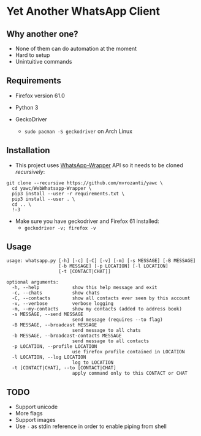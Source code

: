# Yet Another WhatsApp Client

## Why another one?

- None of them can do automation at the moment
- Hard to setup
- Unintuitive commands

## Requirements

- Firefox version 61.0

- Python 3

- GeckoDriver 
  - `sudo pacman -S geckodriver` on Arch Linux

## Installation

- This project uses [WhatsApp-Wrapper](https://github.com/mukulhase/WebWhatsapp-Wrapper) API so it needs to be cloned *recursively*:

```
git clone --recursive https://github.com/mvrozanti/yawc \
  cd yawc/WebWhatsapp-Wrapper \
  pip3 install --user -r requirements.txt \
  pip3 install --user . \
  cd .. \
  !-3
```

- Make sure you have geckodriver and Firefox 61 installed:
  - `geckodriver -v; firefox -v`

## Usage

```
usage: whatsapp.py [-h] [-c] [-C] [-v] [-m] [-s MESSAGE] [-B MESSAGE]
                   [-b MESSAGE] [-p LOCATION] [-l LOCATION]
                   [-t [CONTACT|CHAT]]

optional arguments:
  -h, --help            show this help message and exit
  -c, --chats           show chats
  -C, --contacts        show all contacts ever seen by this account
  -v, --verbose         verbose logging
  -m, --my-contacts     show my contacts (added to address book)
  -s MESSAGE, --send MESSAGE
                        send message (requires --to flag)
  -B MESSAGE, --broadcast MESSAGE
                        send message to all chats
  -b MESSAGE, --broadcast-contacts MESSAGE
                        send message to all contacts
  -p LOCATION, --profile LOCATION
                        use firefox profile contained in LOCATION
  -l LOCATION, --log LOCATION
                        log to LOCATION
  -t [CONTACT|CHAT], --to [CONTACT|CHAT]
                        apply command only to this CONTACT or CHAT
```

## TODO

- Support unicode
- More flags
- Support images
- Use `-` as stdin reference in order to enable piping from shell
